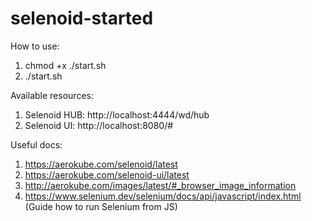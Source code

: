 # selenoid-started

How to use:
1. chmod +x ./start.sh
2. ./start.sh

Available resources:
1. Selenoid HUB: http://localhost:4444/wd/hub
2. Selenoid UI: http://localhost:8080/#

Useful docs:
1. https://aerokube.com/selenoid/latest
2. https://aerokube.com/selenoid-ui/latest
3. http://aerokube.com/images/latest/#_browser_image_information
4. https://www.selenium.dev/selenium/docs/api/javascript/index.html (Guide how to run Selenium from JS)

